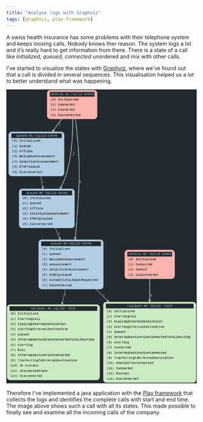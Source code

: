```yaml
---
title: "Analyse logs with Graphviz"
tags: [graphviz, play-framework]
---
```


A swiss health insurance has some problems with their telephone system and keeps loosing calls. Nobody knows ther reason. The system logs a lot and it’s really hard to get information from there. There is a state of a call like _initialized, queued, connected_ unordered and mix with other calls.

I've started to visualize the states with [Graphviz][graphviz], where we've found out that a call is divided in several sequences. This visualisation helped us a lot to better understand what was happening.

![analyse result](/images/blog/2014-01-30-log-analysis.png)

Therefore I've implemented a java application with the [Play framework][play] that collects the logs and identifies the complete calls with start and end time. The image above shows such a call with all its states. This made possible to finally see and examine all the incoming calls of the company. 


[graphviz]: http://www.graphviz.org 
[play]: http://playframework.com 

